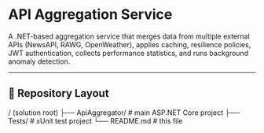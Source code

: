 # API Aggregation Service

A .NET-based aggregation service that merges data from multiple external APIs (NewsAPI, RAWG, OpenWeather), applies caching, resilience policies, JWT authentication, collects performance statistics, and runs background anomaly detection.

---

## 📂 Repository Layout

/ (solution root)
├── ApiAggregator/ # main ASP.NET Core project
├── Tests/ # xUnit test project
└── README.md # this file


